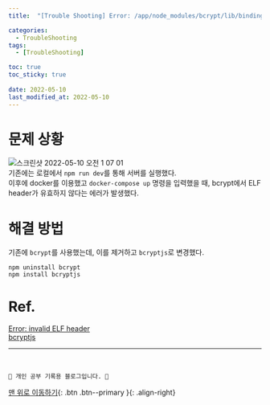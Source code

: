 ```yaml
---
title:  "[Trouble Shooting] Error: /app/node_modules/bcrypt/lib/binding/napi-v3/bcrypt_lib.node: invalid ELF header 해결"

categories:
  - TroubleShooting
tags:
  - [TroubleShooting]

toc: true
toc_sticky: true
 
date: 2022-05-10
last_modified_at: 2022-05-10
---
```


# 문제 상황
![스크린샷 2022-05-10 오전 1 07 01](https://user-images.githubusercontent.com/59405576/167451298-6c6dcccc-5a4c-4a43-bb3d-2faa7818480e.png) <br>
기존에는 로컬에서 `npm run dev`를 통해 서버를 실행했다.<br>
이후에 docker를 이용했고 `docker-compose up` 명령을 입력했을 때, bcrypt에서 ELF header가 유효하지 않다는 에러가 발생했다.

# 해결 방법
기존에 `bcrypt`를 사용했는데, 이를 제거하고 `bcryptjs`로 변경했다.<br>
```
npm uninstall bcrypt
npm install bcryptjs
```

# Ref.
[Error: invalid ELF header](https://github.com/kelektiv/node.bcrypt.js/issues/755) <br>
[bcryptjs](https://www.npmjs.com/package/bcryptjs)

***
<br>

    💛 개인 공부 기록용 블로그입니다. 👻

[맨 위로 이동하기](#){: .btn .btn--primary }{: .align-right}